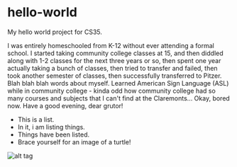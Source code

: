 # hello-world
My hello world project for CS35.

I was entirely homeschooled from K-12 without ever attending a formal school. I started taking community college classes at 15, and then diddled along with 1-2 classes for the next three years or so, then spent one year actually taking a bunch of classes, then tried to transfer and failed, then took another semester of classes, then successfully transferred to Pitzer. Blah blah blah words about myself. Learned American Sign Language (ASL) while in community college - kinda odd how community college had so many courses and subjects that I can't find at the Claremonts... Okay, bored now. Have a good evening, dear grutor!

* This is a list.
* In it, i am listing things.
* Things have been listed.
* Brace yourself for an image of a turtle!




![alt tag](http://s2.quickmeme.com/img/54/548fd0feb76b21317b20b3b28b65f5565f3bf3a1802036643c60d6d94babf5f5.jpg)
